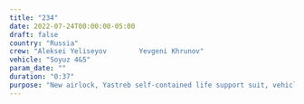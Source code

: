 ```yaml
---
title: "234"
date: 2022-07-24T00:00:00-05:00
draft: false
country: "Russia"
crew: "Aleksei Yeliseyov        Yevgeni Khrunov"
vehicle: "Soyuz 4&5"
param_date: ""
duration: "0:37"
purpose: "New airlock, Yastreb self-contained life support suit, vehicle-vehicle EVA crew transfer.  Lost camera"
---
```

